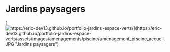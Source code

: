 # Jardins paysagers

[![https://eric-dev13.github.io/portfolio-jardins-espace-verts/](https://eric-dev13.github.io/portfolio-jardins-espace-verts/assets/images/amenagements/piscine/amenagement_piscine_accueil.JPG "Jardins paysagers")](https://eric-dev13.github.io/portfolio-jardins-espace-verts/)

 

